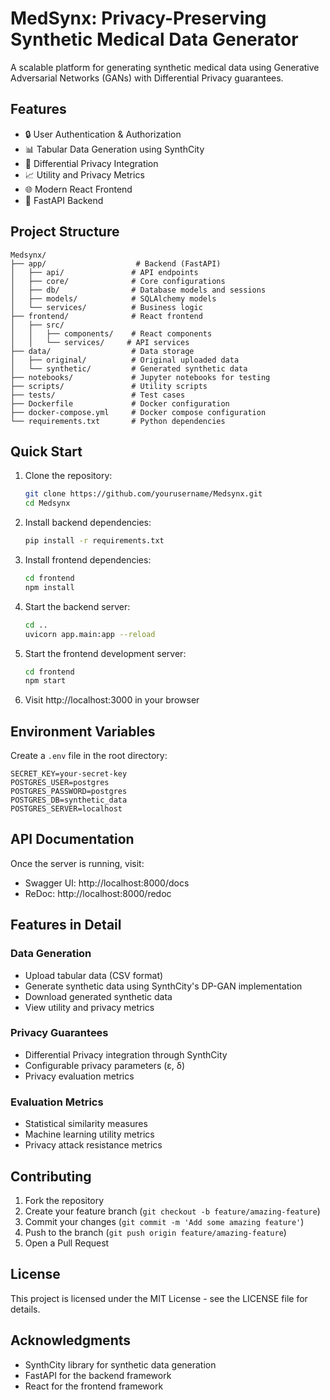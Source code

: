 # MedSynx: Privacy-Preserving Synthetic Medical Data Generator

A scalable platform for generating synthetic medical data using Generative Adversarial Networks (GANs) with Differential Privacy guarantees.

## Features

- 🔒 User Authentication & Authorization
- 📊 Tabular Data Generation using SynthCity
- 🔐 Differential Privacy Integration
- 📈 Utility and Privacy Metrics
- 🌐 Modern React Frontend
- 🚀 FastAPI Backend

## Project Structure

```
Medsynx/
├── app/                    # Backend (FastAPI)
│   ├── api/               # API endpoints
│   ├── core/              # Core configurations
│   ├── db/                # Database models and sessions
│   ├── models/            # SQLAlchemy models
│   └── services/          # Business logic
├── frontend/              # React frontend
│   ├── src/
│   │   ├── components/    # React components
│   │   └── services/     # API services
├── data/                  # Data storage
│   ├── original/          # Original uploaded data
│   └── synthetic/         # Generated synthetic data
├── notebooks/             # Jupyter notebooks for testing
├── scripts/               # Utility scripts
├── tests/                 # Test cases
├── Dockerfile             # Docker configuration
├── docker-compose.yml     # Docker compose configuration
└── requirements.txt       # Python dependencies
```

## Quick Start

1. Clone the repository:
   ```bash
   git clone https://github.com/yourusername/Medsynx.git
   cd Medsynx
   ```

2. Install backend dependencies:
   ```bash
   pip install -r requirements.txt
   ```

3. Install frontend dependencies:
   ```bash
   cd frontend
   npm install
   ```

4. Start the backend server:
   ```bash
   cd ..
   uvicorn app.main:app --reload
   ```

5. Start the frontend development server:
   ```bash
   cd frontend
   npm start
   ```

6. Visit http://localhost:3000 in your browser

## Environment Variables

Create a `.env` file in the root directory:

```env
SECRET_KEY=your-secret-key
POSTGRES_USER=postgres
POSTGRES_PASSWORD=postgres
POSTGRES_DB=synthetic_data
POSTGRES_SERVER=localhost
```

## API Documentation

Once the server is running, visit:
- Swagger UI: http://localhost:8000/docs
- ReDoc: http://localhost:8000/redoc

## Features in Detail

### Data Generation
- Upload tabular data (CSV format)
- Generate synthetic data using SynthCity's DP-GAN implementation
- Download generated synthetic data
- View utility and privacy metrics

### Privacy Guarantees
- Differential Privacy integration through SynthCity
- Configurable privacy parameters (ε, δ)
- Privacy evaluation metrics

### Evaluation Metrics
- Statistical similarity measures
- Machine learning utility metrics
- Privacy attack resistance metrics

## Contributing

1. Fork the repository
2. Create your feature branch (`git checkout -b feature/amazing-feature`)
3. Commit your changes (`git commit -m 'Add some amazing feature'`)
4. Push to the branch (`git push origin feature/amazing-feature`)
5. Open a Pull Request

## License

This project is licensed under the MIT License - see the LICENSE file for details.

## Acknowledgments

- SynthCity library for synthetic data generation
- FastAPI for the backend framework
- React for the frontend framework 